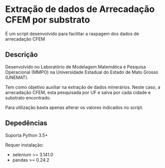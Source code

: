 # Extração de dados de Arrecadação CFEM por substrato

É um script desenvolvido para facilitar a raspagem dos dados de arrecadação CFEM

## Descrição

Desenvolvido no Laboratório de Modelagem Matemática e Pesquisa Operacional (MMPO) na Universidade Estadual do Estado
de Mato Grosso (UNEMAT).

Tem como objetivo auxiliar na extração de dados minerários. Neste caso, a arrecadação CFEM, esta pesquisada por UF
e salva por cada cidade e substrato encontrado.

Para utilização basta apenas alterar os valores indicados no script.

## Depedências

Suporta Python 3.5+

Requer instalação:
- selenium >= 3.141.0
- pandas >= 0.24.2